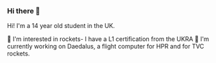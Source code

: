 ### Hi there 👋

Hi! I'm a 14 year old student in the UK.

🚀 I'm interested in rockets- I have a L1 certification from the UKRA
🤖 I'm currently working on Daedalus, a flight computer for HPR and for TVC rockets.
